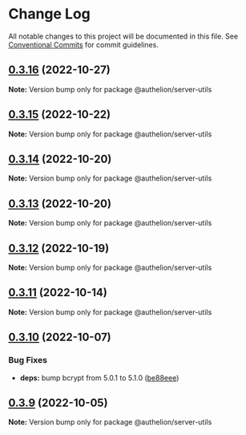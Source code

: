 # Change Log

All notable changes to this project will be documented in this file.
See [Conventional Commits](https://conventionalcommits.org) for commit guidelines.

## [0.3.16](https://github.com/Tada5hi/authelion/compare/@authelion/server-utils@0.3.15...@authelion/server-utils@0.3.16) (2022-10-27)

**Note:** Version bump only for package @authelion/server-utils





## [0.3.15](https://github.com/Tada5hi/authelion/compare/@authelion/server-utils@0.3.14...@authelion/server-utils@0.3.15) (2022-10-22)

**Note:** Version bump only for package @authelion/server-utils





## [0.3.14](https://github.com/Tada5hi/authelion/compare/@authelion/server-utils@0.3.13...@authelion/server-utils@0.3.14) (2022-10-20)

**Note:** Version bump only for package @authelion/server-utils





## [0.3.13](https://github.com/Tada5hi/authelion/compare/@authelion/server-utils@0.3.12...@authelion/server-utils@0.3.13) (2022-10-20)

**Note:** Version bump only for package @authelion/server-utils





## [0.3.12](https://github.com/Tada5hi/authelion/compare/@authelion/server-utils@0.3.11...@authelion/server-utils@0.3.12) (2022-10-19)

**Note:** Version bump only for package @authelion/server-utils





## [0.3.11](https://github.com/Tada5hi/authelion/compare/@authelion/server-utils@0.3.10...@authelion/server-utils@0.3.11) (2022-10-14)

**Note:** Version bump only for package @authelion/server-utils





## [0.3.10](https://github.com/Tada5hi/authelion/compare/@authelion/server-utils@0.3.9...@authelion/server-utils@0.3.10) (2022-10-07)


### Bug Fixes

* **deps:** bump bcrypt from 5.0.1 to 5.1.0 ([be88eee](https://github.com/Tada5hi/authelion/commit/be88eee35a09780120df3870e40888ec608ba711))





## [0.3.9](https://github.com/Tada5hi/authelion/compare/@authelion/server-utils@0.3.8...@authelion/server-utils@0.3.9) (2022-10-05)

**Note:** Version bump only for package @authelion/server-utils
